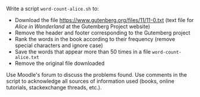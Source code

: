 Write a script `word-count-alice.sh` to:

 * Download the file https://www.gutenberg.org/files/11/11-0.txt (text file for *Alice in Wonderland* at the Gutemberg Project website)
 * Remove the header and footer corresponding to the Gutemberg project
 * Rank the words in the book according to their frequency (remove special characters and ignore case)
 * Save the words that appear more than 50 times in a file `word-count-alice.txt`
 * Remove the original file downloaded

Use Moodle's forum to discuss the problems found.
Use comments in the script to acknowledge all sources of information used (books, online tutorials, stackexchange threads, etc.).
